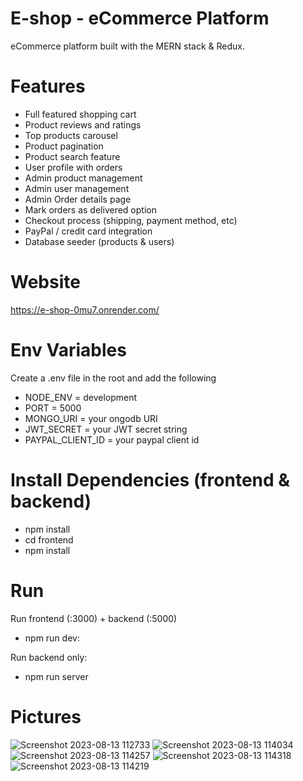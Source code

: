 # E-shop - eCommerce Platform

eCommerce platform built with the MERN stack & Redux.

# Features

- Full featured shopping cart
- Product reviews and ratings
- Top products carousel
- Product pagination
- Product search feature
- User profile with orders
- Admin product management
- Admin user management
- Admin Order details page
- Mark orders as delivered option
- Checkout process (shipping, payment method, etc)
- PayPal / credit card integration
- Database seeder (products & users)

# Website
https://e-shop-0mu7.onrender.com/

# Env Variables
Create a .env file in the root and add the following

- NODE_ENV = development
- PORT = 5000
- MONGO_URI = your ongodb URI
- JWT_SECRET = your JWT secret string
- PAYPAL_CLIENT_ID = your paypal client id

# Install Dependencies (frontend & backend)
- npm install
- cd frontend
- npm install

# Run
Run frontend (:3000) + backend (:5000) 
- npm run dev:

Run backend only:
- npm run server

# Pictures

![Screenshot 2023-08-13 112733](https://github.com/Kfir1/E-shop/assets/74601204/a7b2dedf-7de1-4337-ae2b-958016966619)
![Screenshot 2023-08-13 114034](https://github.com/Kfir1/E-shop/assets/74601204/eda99a99-c8a3-4a81-bc03-804d3c30dcbb)
![Screenshot 2023-08-13 114257](https://github.com/Kfir1/E-shop/assets/74601204/eccdb1a7-d513-46cb-92a6-f3228edba18e)
![Screenshot 2023-08-13 114318](https://github.com/Kfir1/E-shop/assets/74601204/385c9ae4-5722-4fdb-8ffc-bfff5570aa5a)
![Screenshot 2023-08-13 114219](https://github.com/Kfir1/E-shop/assets/74601204/dd175d8e-d348-4e3e-a349-3db2ee12c57b)


